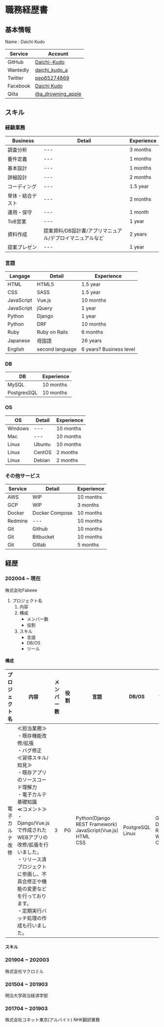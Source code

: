 # 職務経歴書

## 基本情報

Name : Daichi Kudo

|Service|Account|
|---|-----|
|GitHub|[Daichi-Kudo](https://github.com/Daichi-Kudo)|
|Wantedly|[daichi_kudo_a](https://en-jp.wantedly.com/id/daichi_kudo_a)|
|Twitter|[pep65274869](https://twitter.com/pep65274869)|
|Facebook|[Daichi Kudo](https://www.facebook.com/daichi.kudo.3)|
|Qiita|[@a_drowning_apple](http://qiita.com/a_drowning_apple)|

## スキル
### 経験業務
|Business|Detail|Experience|
|---|---|---|
|調査分析|---|3 months|
|要件定義|---|1 months|
|基本設計|---|1 months|
|詳細設計|---|2 months|
|コーディング|---|1.5 year|
|単体・結合テスト|---|2 months|
|運用・保守|---|1 month|
|ToB営業|---|1 year|
|資料作成|提案資料/DB設計書/アプリマニュアル/デプロイマニュアルなど|2 years|
|提案プレゼン|---|1 year|

### 言語
|Langage|Detail|Experience|
|---|---|---|
|HTML|HTML5|1.5 year|
|CSS|SASS|1.5 year|
|JavaScript|Vue.js|10 months|
|JavaScript|jQuery|1 year|
|Python|Django|1 year|
|Python|DRF|10 months|
|Ruby|Ruby on Rails|6 months|
|Japanese|母国語|26 years|
|English|second language|6 years? Business level|
### DB
|DB|Experience|
|---|---|
|MySQL|10 months|
|PostgresSQL|10 months|
### OS
|OS|Detail|Experience|
|---|---|---|
|Windows|---|10 months|
|Mac|---|10 months|
|Linux|Ubuntu|10 months|
|Linux|CentOS|2 months|
|Linux|Debian|2 months|
### その他サービス
|Service|Detail|Experience|
|---|---|---|
|AWS|WIP|10 months|
|GCP|WIP|3 months|
|Docker|Docker Compose|10 months|
|Redmine|---|10 months|
|Git|Github|10 months|
|Git|Bitbucket|10 months|
|Git|Gitlab|5 months|

## 経歴
### 202004 ~ 現在
株式会社Fabeee
1. プロジェクト名
    1. 内容
    1. 構成
        - メンバー数
        - 役割
    1. スキル
        - 言語
        - DB/OS
        - ツール
  
#### 構成
|プロジェクト名|内容|メンバー数|役割|言語|DB/OS|ツール|
|---|---|---|---|---|---|---|
|電子カルテ改修|≪担当業務≫<br>・既存機能改修/拡張<br>・バグ修正<br>≪習得スキル/知見≫<br>・既存アプリのソースコード理解力<br>・電子カルテ基礎知識<br>≪コメント≫<br>・Django/Vue.jsで作成されたWEBアプリの改修/拡張を行いました。<br>・リリース済プロジェクトに参画し、不具合修正や機能の変更などを行っております。<br>・定期実行バッチ処理の作成も行いました。|3|PG|Python(Django REST Framework)<br>JavaScript(Vue.js)<br>HTML<br>CSS|PostgreSQL<br>Linux|Git<br>Docker<br>Redmine<br>WSL<br>Cron|
#### スキル

### 201904 ~ 202003
株式会社マクロミル
### 201504 ~ 201903
明治大学政治経済学部
### 201704 ~ 201903
株式会社コネット東京(アルバイト)
NHK翻訳業務
